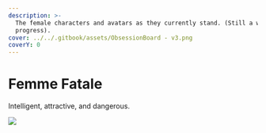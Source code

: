 ```yaml
---
description: >-
  The female characters and avatars as they currently stand. (Still a work in
  progress).
cover: ../../.gitbook/assets/ObsessionBoard - v3.png
coverY: 0
---
```


# Femme Fatale

Intelligent, attractive, and dangerous.

![](../../.gitbook/assets/IMG\_7393.jpeg)
